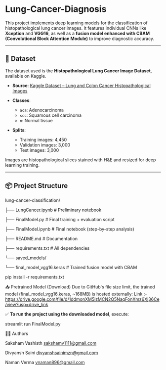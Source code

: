 # Lung-Cancer-Diagnosis

This project implements deep learning models for the classification of histopathological lung cancer images. It features individual CNNs like **Xception** and **VGG16**, as well as a **fusion model enhanced with CBAM (Convolutional Block Attention Module)** to improve diagnostic accuracy.

---

## 📁 Dataset

The dataset used is the **Histopathological Lung Cancer Image Dataset**, available on Kaggle.

- **Source**: [Kaggle Dataset – Lung and Colon Cancer Histopathological Images](https://www.kaggle.com/datasets/andrewmvd/lung-and-colon-cancer-histopathological-images)
- **Classes**:
  - `aca`: Adenocarcinoma
  - `scc`: Squamous cell carcinoma
  - `n`: Normal tissue

- **Splits**:
  - Training images: 4,450
  - Validation images: 3,000
  - Test images: 3,000

Images are histopathological slices stained with H&E and resized for deep learning training.

---

## 📦 Project Structure
lung-cancer-classification/

├── LungCancer.ipynb # Preliminary notebook

├── FinalModel.py # Final training + evaluation script

├── FinalModel.ipynb # Final notebook (step-by-step analysis)

├── README.md # Documentation

├── requirements.txt # All dependencies

└── saved_models/

└── final_model_vgg16.keras # Trained fusion model with CBAM

pip install -r requirements.txt

📥 Pretrained Model (Download)
Due to GitHub's file size limit, the trained model (final_model_vgg16.keras, ~168MB) is hosted externally:
Link :- https://drive.google.com/file/d/1ddmonXM5izMCN2Q5NaqFonXmz6Xj36Ce/view?usp=drive_link


✅ **To run the project using the downloaded model**, 
execute:

streamlit run FinalModel.py


👨‍💻 Authors

Saksham Vashisth
sakshamv1111@gmail.com

Divyansh Saini 
divyanshsainimzn@gmail.com

Naman Verma
vnaman896@gmail.com
